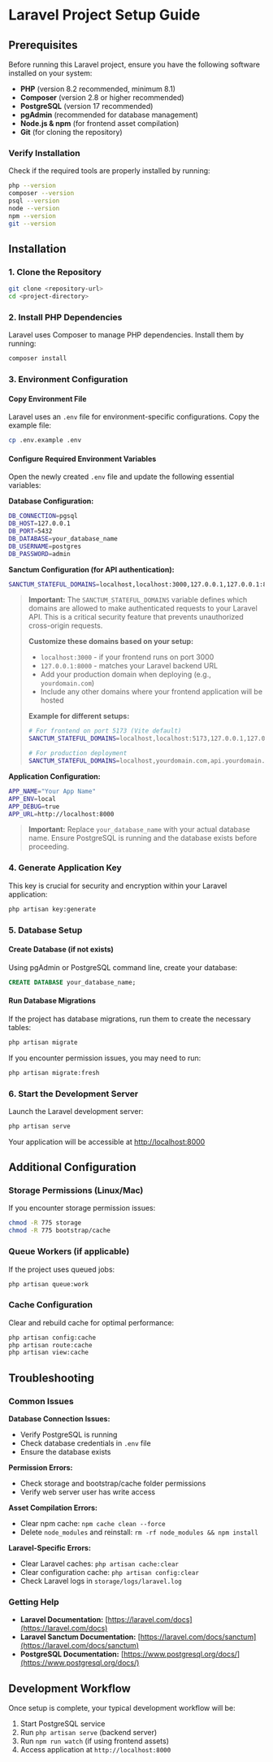 # Laravel Project Setup Guide

## Prerequisites

Before running this Laravel project, ensure you have the following software installed on your system:

- **PHP** (version 8.2 recommended, minimum 8.1)
- **Composer** (version 2.8 or higher recommended)
- **PostgreSQL** (version 17 recommended)
- **pgAdmin** (recommended for database management)
- **Node.js & npm** (for frontend asset compilation)
- **Git** (for cloning the repository)

### Verify Installation

Check if the required tools are properly installed by running:

```bash
php --version
composer --version
psql --version
node --version
npm --version
git --version
```

## Installation

### 1. Clone the Repository

```bash
git clone <repository-url>
cd <project-directory>
```

### 2. Install PHP Dependencies

Laravel uses Composer to manage PHP dependencies. Install them by running:

```bash
composer install
```

### 3. Environment Configuration

#### Copy Environment File

Laravel uses an `.env` file for environment-specific configurations. Copy the example file:

```bash
cp .env.example .env
```

#### Configure Required Environment Variables

Open the newly created `.env` file and update the following essential variables:

**Database Configuration:**
```bash
DB_CONNECTION=pgsql
DB_HOST=127.0.0.1
DB_PORT=5432
DB_DATABASE=your_database_name
DB_USERNAME=postgres
DB_PASSWORD=admin
```

**Sanctum Configuration (for API authentication):**
```bash
SANCTUM_STATEFUL_DOMAINS=localhost,localhost:3000,127.0.0.1,127.0.0.1:8000,::1
```

> **Important:** The `SANCTUM_STATEFUL_DOMAINS` variable defines which domains are allowed to make authenticated requests to your Laravel API. This is a critical security feature that prevents unauthorized cross-origin requests. 
> 
> **Customize these domains based on your setup:**
> - `localhost:3000` - if your frontend runs on port 3000
> - `127.0.0.1:8000` - matches your Laravel backend URL
> - Add your production domain when deploying (e.g., `yourdomain.com`)
> - Include any other domains where your frontend application will be hosted
>
> **Example for different setups:**
> ```bash
> # For frontend on port 5173 (Vite default)
> SANCTUM_STATEFUL_DOMAINS=localhost,localhost:5173,127.0.0.1,127.0.0.1:8000,::1
> 
> # For production deployment
> SANCTUM_STATEFUL_DOMAINS=localhost,yourdomain.com,api.yourdomain.com
> ```

**Application Configuration:**
```bash
APP_NAME="Your App Name"
APP_ENV=local
APP_DEBUG=true
APP_URL=http://localhost:8000
```

> **Important:** Replace `your_database_name` with your actual database name. Ensure PostgreSQL is running and the database exists before proceeding.

### 4. Generate Application Key

This key is crucial for security and encryption within your Laravel application:

```bash
php artisan key:generate
```

### 5. Database Setup

#### Create Database (if not exists)

Using pgAdmin or PostgreSQL command line, create your database:

```sql
CREATE DATABASE your_database_name;
```

#### Run Database Migrations

If the project has database migrations, run them to create the necessary tables:

```bash
php artisan migrate
```

If you encounter permission issues, you may need to run:

```bash
php artisan migrate:fresh
```

### 6. Start the Development Server

Launch the Laravel development server:

```bash
php artisan serve
```

Your application will be accessible at [http://localhost:8000](http://localhost:8000)

## Additional Configuration

### Storage Permissions (Linux/Mac)

If you encounter storage permission issues:

```bash
chmod -R 775 storage
chmod -R 775 bootstrap/cache
```

### Queue Workers (if applicable)

If the project uses queued jobs:

```bash
php artisan queue:work
```

### Cache Configuration

Clear and rebuild cache for optimal performance:

```bash
php artisan config:cache
php artisan route:cache
php artisan view:cache
```

## Troubleshooting

### Common Issues

**Database Connection Issues:**
- Verify PostgreSQL is running
- Check database credentials in `.env` file
- Ensure the database exists

**Permission Errors:**
- Check storage and bootstrap/cache folder permissions
- Verify web server user has write access

**Asset Compilation Errors:**
- Clear npm cache: `npm cache clean --force`
- Delete `node_modules` and reinstall: `rm -rf node_modules && npm install`

**Laravel-Specific Errors:**
- Clear Laravel caches: `php artisan cache:clear`
- Clear configuration cache: `php artisan config:clear`
- Check Laravel logs in `storage/logs/laravel.log`

### Getting Help

- **Laravel Documentation:** [https://laravel.com/docs](https://laravel.com/docs)
- **Laravel Sanctum Documentation:** [https://laravel.com/docs/sanctum](https://laravel.com/docs/sanctum)
- **PostgreSQL Documentation:** [https://www.postgresql.org/docs/](https://www.postgresql.org/docs/)

## Development Workflow

Once setup is complete, your typical development workflow will be:

1. Start PostgreSQL service
2. Run `php artisan serve` (backend server)
3. Run `npm run watch` (if using frontend assets)
4. Access application at `http://localhost:8000`